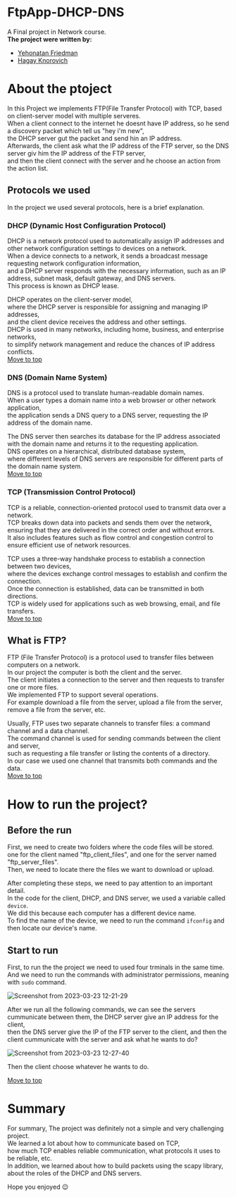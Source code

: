 # FtpApp-DHCP-DNS
A Final project in Network course.      
**The project were written by:** 
- [Yehonatan Friedman](https://github.com/YehonatanFr)
- [Hagay Knorovich](https://github.com/hagayknoro)

# About the ptoject    
In this Project we implements FTP(File Transfer Protocol) with TCP, based on client-server model with multiple serveres.     
When a client connect to the internet he doesnt have IP address, so he send a discovery packet which tell us "hey i'm new",     
the DHCP server gut the packet and send hin an IP address.     
Afterwards, the client ask what the IP address of the FTP server, so the DNS server giv him the IP address of the FTP server,      
and then the client connect with the server and he choose an action from the action list.        
## Protocols we used       
In the project we used several protocols, here is a brief explanation.      
### DHCP (Dynamic Host Configuration Protocol)     
DHCP is a network protocol used to automatically assign IP addresses and other network configuration settings to devices on a network.     
When a device connects to a network, it sends a broadcast message requesting network configuration information,       
and a DHCP server responds with the necessary information, such as an IP address, subnet mask, default gateway, and DNS servers.      
This process is known as DHCP lease.      

DHCP operates on the client-server model,     
where the DHCP server is responsible for assigning and managing IP addresses,      
and the client device receives the address and other settings.      
DHCP is used in many networks, including home, business, and enterprise networks,       
to simplify network management and reduce the chances of IP address conflicts.  
[Move to top](#FtpApp-DHCP-DNS)      

### DNS (Domain Name System)      
DNS is a protocol used to translate human-readable domain names.     
When a user types a domain name into a web browser or other network application,       
the application sends a DNS query to a DNS server, requesting the IP address of the domain name.    

The DNS server then searches its database for the IP address associated with the domain name and returns it to the requesting application.      
DNS operates on a hierarchical, distributed database system,        
where different levels of DNS servers are responsible for different parts of the domain name system.  
[Move to top](#FtpApp-DHCP-DNS)      

### TCP (Transmission Control Protocol)      
TCP is a reliable, connection-oriented protocol used to transmit data over a network.        
TCP breaks down data into packets and sends them over the network,       
ensuring that they are delivered in the correct order and without errors.       
It also includes features such as flow control and congestion control to ensure efficient use of network resources.    

TCP uses a three-way handshake process to establish a connection between two devices,      
where the devices exchange control messages to establish and confirm the connection.         
Once the connection is established, data can be transmitted in both directions.        
TCP is widely used for applications such as web browsing, email, and file transfers.      
[Move to top](#FtpApp-DHCP-DNS)       

## What is FTP?      
FTP (File Transfer Protocol) is a protocol used to transfer files between computers on a network.      
In our project the computer is both the client and the server.      
The client initiates a connection to the server and then requests to transfer one or more files.      
We implemented FTP to support several operations.     
For example download a file from the server, upload a file from the server, remove a file from the server, etc.      

Usually, FTP uses two separate channels to transfer files: a command channel and a data channel.     
The command channel is used for sending commands between the client and server,       
such as requesting a file transfer or listing the contents of a directory.       
In our case we used one channel that transmits both commands and the data.       
[Move to top](#FtpApp-DHCP-DNS)       

# How to run the project? 
## Before the run
First, we need to create two folders where the code files will be stored.     
one for the client named "ftp_client_files", and one for the server named "ftp_server_files".      
Then, we need to locate there the files we want to download or upload.      

After completing these steps, we need to pay attention to an important detail.      
In the code for the client, DHCP, and DNS server, we used a variable called `device`.       
We did this because each computer has a different device name.        
To find the name of the device, we need to run the command `ifconfig` and then locate our device's name.
   

## Start to run      
First, to run the the project we need to used four trminals in the same time.       
And we need to run the commands with administrator permissions, meaning with `sudo` command.  

![Screenshot from 2023-03-23 12-21-29](https://user-images.githubusercontent.com/118724971/227174652-df7bc621-af28-41a0-9e0f-b5ca9aa8bf79.png)

After we run all the following commands, we can see the servers cummunicate between them, the DHCP server give an IP address for the client,     
then the DNS server give the IP of the FTP server to the client, and then the client cummunicate with the server and ask what he wants to do?     


![Screenshot from 2023-03-23 12-27-40](https://user-images.githubusercontent.com/118724971/227175684-f92c29bd-783d-4769-b58e-f0e5ae4c367e.png)


Then the client choose whatever he wants to do.     

[Move to top](#FtpApp-DHCP-DNS) 

# Summary
For summary, The project was definitely not a simple and very challenging project.        
We learned a lot about how to communicate based on TCP,       
how much TCP enables reliable communication, what protocols it uses to be reliable, etc.         
In addition, we learned about how to build packets using the scapy library,        
about the roles of the DHCP and DNS servers.


Hope you enjoyed :wink:






